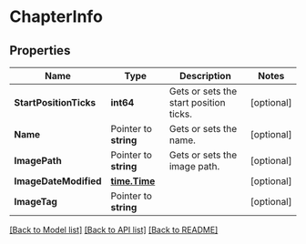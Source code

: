 # ChapterInfo

## Properties

Name | Type | Description | Notes
------------ | ------------- | ------------- | -------------
**StartPositionTicks** | **int64** | Gets or sets the start position ticks. | [optional] 
**Name** | Pointer to **string** | Gets or sets the name. | [optional] 
**ImagePath** | Pointer to **string** | Gets or sets the image path. | [optional] 
**ImageDateModified** | [**time.Time**](time.Time.md) |  | [optional] 
**ImageTag** | Pointer to **string** |  | [optional] 

[[Back to Model list]](../README.md#documentation-for-models) [[Back to API list]](../README.md#documentation-for-api-endpoints) [[Back to README]](../README.md)


